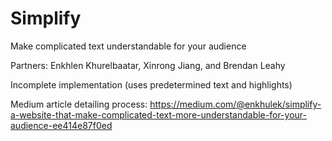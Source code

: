 # Simplify
Make complicated text understandable for your audience 

Partners: Enkhlen Khurelbaatar, Xinrong Jiang, and Brendan Leahy

Incomplete implementation (uses predetermined text and highlights) 

Medium article detailing process: https://medium.com/@enkhulek/simplify-a-website-that-make-complicated-text-more-understandable-for-your-audience-ee414e87f0ed
